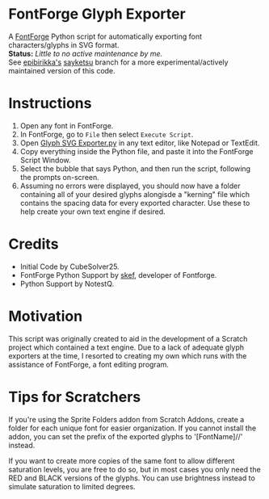 # FontForge Glyph Exporter
A [FontForge](https://github.com/skef/fontforge) Python script for automatically exporting font characters/glyphs in SVG format.<br />
**Status:** *Little to no active maintenance by me.*<br />
See [epibirikka's](https://github.com/epibirikka) [sayketsu](https://github.com/CubeSolver25/fontforge-glyph-exporter/tree/sayketsu) branch for a more experimental/actively maintained version of this code.

# Instructions
1. Open any font in FontForge.
2. In FontForge, go to `File` then select `Execute Script`.
3. Open [Glyph SVG Exporter.py](https://github.com/CubeSolver25/fontforge-glyph-exporter/blob/main/Glyph%20SVG%20Exporter.py) in any text editor, like Notepad or TextEdit. 
4. Copy everything inside the Python file, and paste it into the FontForge Script Window.
5. Select the bubble that says Python, and then run the script, following the prompts on-screen.
7. Assuming no errors were displayed, you should now have a folder containing all of your desired glyphs alongisde a "kerning" file which contains the spacing data for every exported character. Use these to help create your own text engine if desired.

# Credits
- Initial Code by CubeSolver25.
- FontForge Python Support by [skef](https://github.com/skef), developer of Fontforge.
- Python Support by NotestQ.


# Motivation
This script was originally created to aid in the development of a Scratch project which contained a text engine. Due to a lack of adequate glyph exporters at the time, I resorted to creating my own which runs with the assistance of FontForge, a font editing program.

# Tips for Scratchers
If you're using the Sprite Folders addon from Scratch Addons, create a folder for each unique font for easier organization. If you cannot install the addon, you can set the prefix of the exported glyphs to '[FontName]//' instead.

If you want to create more copies of the same font to allow different saturation levels, you are free to do so, but in most cases you only need the RED and BLACK versions of the glyphs. You can use brightness instead to simulate saturation to limited degrees.

